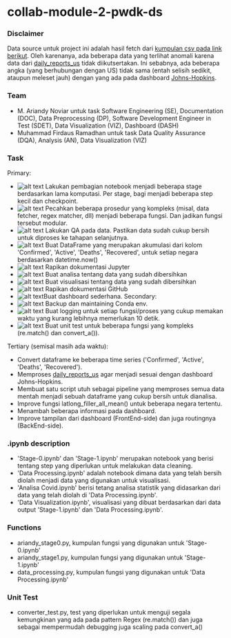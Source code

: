# collab-module-2-pwdk-ds

### Disclaimer

Data source untuk project ini adalah hasil fetch dari [kumpulan csv pada link berikut](https://github.com/CSSEGISandData/COVID-19/tree/master/csse_covid_19_data/csse_covid_19_daily_reports).
Oleh karenanya, ada beberapa data yang terlihat anomali karena data dari [daily_reports_us](https://github.com/CSSEGISandData/COVID-19/tree/master/csse_covid_19_data/csse_covid_19_daily_reports_us) tidak diikutsertakan. Ini sebabnya, ada beberapa angka (yang berhubungan dengan US) tidak sama (entah selisih sedikit, ataupun meleset jauh) dengan yang ada pada dashboard [Johns-Hopkins](https://coronavirus.jhu.edu/map.html).

### Team
- M. Ariandy Noviar untuk task Software Engineering (SE), Documentation (DOC), Data Preprocessing (DP), Software Development Engineer in Test (SDET), Data Visualization (VIZ), Dashboard (DASH)
- Muhammad Firdaus Ramadhan untuk task Data Quality Assurance (DQA), Analysis (AN), Data Visualization (VIZ)

### Task
Primary:
- ![alt text](https://img.shields.io/badge/DP-Done-green.svg "Done") Lakukan pembagian notebook menjadi beberapa stage berdasarkan lama komputasi. Per stage, bagi menjadi beberapa step kecil dan checkpoint.
- ![alt text](https://img.shields.io/badge/SE-Done-green.svg "Done") Pecahkan beberapa prosedur yang kompleks (misal, data fetcher, regex matcher, dll) menjadi beberapa fungsi. Dan jadikan fungsi tersebut modular.
- ![alt text](https://img.shields.io/badge/DQA-Done-green.svg "Done") Lakukan QA pada data. Pastikan data sudah cukup bersih untuk diproses ke tahapan selanjutnya.
- ![alt text](https://img.shields.io/badge/DP-Done-green.svg "Done") Buat DataFrame yang merupakan akumulasi dari kolom 'Confirmed', 'Active', 'Deaths', 'Recovered', untuk setiap negara berdasarkan datetime.now()
- ![alt text](https://img.shields.io/badge/DOC-Done-green.svg "Done") Rapikan dokumentasi Jupyter
- ![alt text](https://img.shields.io/badge/AN-Done-green.svg "Done") Buat analisa tentang data yang sudah dibersihkan
- ![alt text](https://img.shields.io/badge/VIZ-Done-green.svg "Done") Buat visualisasi tentang data yang sudah dibersihkan
- ![alt text](https://img.shields.io/badge/DOC-Done-green.svg "Done") Rapikan dokumentasi GitHub
- ![alt text](https://img.shields.io/badge/DASH-Done-green.svg "Done")Buat dashboard sederhana.
Secondary:
- ![alt text](https://img.shields.io/badge/SE-Done-green.svg "Done") Backup dan maintaining Conda env.
- ![alt text](https://img.shields.io/badge/SE-Done-green.svg "Done") Buat logging untuk setiap fungsi/proses yang cukup memakan waktu yang kurang lebihnya memerlukan 10 detik.
- ![alt text](https://img.shields.io/badge/SDET-Done-green.svg "Done") Buat unit test untuk beberapa fungsi yang kompleks (re.match() dan convert_a()).

Tertiary (semisal masih ada waktu):
- Convert dataframe ke beberapa time series ('Confirmed', 'Active', 'Deaths', 'Recovered').
- Memproses [daily_reports_us](https://github.com/CSSEGISandData/COVID-19/tree/master/csse_covid_19_data/csse_covid_19_daily_reports_us) agar menjadi sesuai dengan dashboard Johns-Hopkins.
- Membuat satu script utuh sebagai pipeline yang memproses semua data mentah menjadi sebuah dataframe yang cukup bersih untuk dianalisa.
- Improve fungsi latlong_filler_all_mean() untuk beberapa negara tertentu.
- Menambah beberapa informasi pada dashboard.
- Improve tampilan dari dashboard (FrontEnd-side) dan juga routingnya (BackEnd-side).

### .ipynb description
- 'Stage-0.ipynb' dan 'Stage-1.ipynb' merupakan notebook yang berisi tentang step yang diperlukan untuk melakukan data cleaning.
- 'Data Processing.ipynb' adalah notebook dimana data yang telah bersih diolah menjadi data yang digunakan untuk visualisasi. 
- 'Analisa Covid.ipynb' berisi tetang analisa statistik yang didasarkan dari data yang telah diolah di 'Data Processing.ipynb'.
- 'Data Visualization.ipynb', visualisasi yang dibuat berdasarkan dari data output 'Stage-1.ipynb' dan 'Data Processing.ipynb'.

### Functions
- ariandy_stage0.py, kumpulan fungsi yang digunakan untuk 'Stage-0.ipynb'
- ariandy_stage1.py, kumpulan fungsi yang digunakan untuk 'Stage-1.ipynb'
- data_processing.py, kumpulan fungsi yang digunakan untuk 'Data Processing.ipynb'

### Unit Test
- converter_test.py, test yang diperlukan untuk menguji segala kemungkinan yang ada pada pattern Regex (re.match()) dan juga sebagai mempermudah debugging juga scaling pada convert_a()
